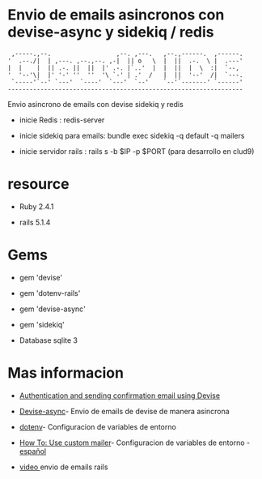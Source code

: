 # Envio de emails asincronos con devise-async y sidekiq / redis

     ,-----.,--.                  ,--. ,---.   ,--.,------.  ,------.
    '  .--./|  | ,---. ,--.,--. ,-|  || o   \  |  ||  .-.  \ |  .---'
    |  |    |  || .-. ||  ||  |' .-. |`..'  |  |  ||  |  \  :|  `--, 
    '  '--'\|  |' '-' ''  ''  '\ `-' | .'  /   |  ||  '--'  /|  `---.
     `-----'`--' `---'  `----'  `---'  `--'    `--'`-------' `------'
    ----------------------------------------------------------------- 


Envio asincrono de emails con devise
sidekiq  y redis 

- inicie Redis : redis-server

- inicie sidekiq para emails: bundle exec sidekiq -q default -q mailers 

- inicie servidor rails : rails s -b $IP -p $PORT (para desarrollo en clud9) 

# resource

* Ruby 2.4.1

* rails 5.1.4

# Gems

* gem 'devise'

* gem 'dotenv-rails'

* gem 'devise-async'

* gem 'sidekiq'

* Database sqlite 3

# Mas informacion 

+ [Authentication and sending confirmation email using Devise ](http://www.bogotobogo.com/RubyOnRails/RubyOnRails_Devise_Authentication_Sending_Confirmation_Email.php)

+ [Devise-async](https://github.com/mhfs/devise-async)- Envio de emails de devise de manera  asincrona

+ [dotenv](https://github.com/bkeepers/dotenv)- Configuracion de variables de entorno

+ [How To: Use custom mailer](https://github.com/plataformatec/devise/wiki/How-To:-Use-custom-mailer)- Configuracion de variables de entorno - [español](https://translate.googleusercontent.com/translate_c?depth=1&hl=es&prev=search&rurl=translate.google.com&sl=en&sp=nmt4&u=https://github.com/plataformatec/devise/wiki/How-To:-Use-custom-mailer&usg=ALkJrhh4gyW5Gnz5yGRObTjXUnPdLrj6xw)


+ [video ](https://www.youtube.com/watch?v=9QCatmBq-R8) envio de emails rails
